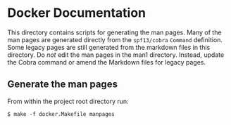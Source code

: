 Docker Documentation
====================

This directory contains scripts for generating the man pages. Many of the man
pages are generated directly from the `spf13/cobra` `Command` definition. Some
legacy pages are still generated from the markdown files in this directory.
Do *not* edit the man pages in the man1 directory. Instead, update the
Cobra command or amend the Markdown files for legacy pages.


## Generate the man pages

From within the project root directory run:

```shell
$ make -f docker.Makefile manpages
```
